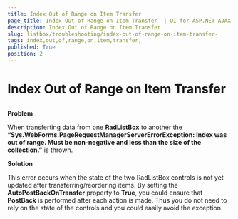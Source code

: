 ```yaml
---
title: Index Out of Range on Item Transfer 
page_title: Index Out of Range on Item Transfer  | UI for ASP.NET AJAX Documentation
description: Index Out of Range on Item Transfer 
slug: listbox/troubleshooting/index-out-of-range-on-item-transfer-
tags: index,out,of,range,on,item,transfer,
published: True
position: 2
---
```


# Index Out of Range on Item Transfer 

## 

__Problem__

When transferting data from one __RadListBox__ to another the __“Sys.WebForms.PageRequestManagerServerErrorException: Index was out of range. Must be non-negative and less than the size of the collection.”__ is thrown.

__Solution__

This error occurs when the state of the two RadListBox controls is not yet updated after transferring/reordering items. By setting the __AutoPostBackOnTransfer__ property to __True__, you could ensure that __PostBack__ is performed after each action is made. Thus you do not need to rely on the state of the controls and you could easily avoid the exception.
